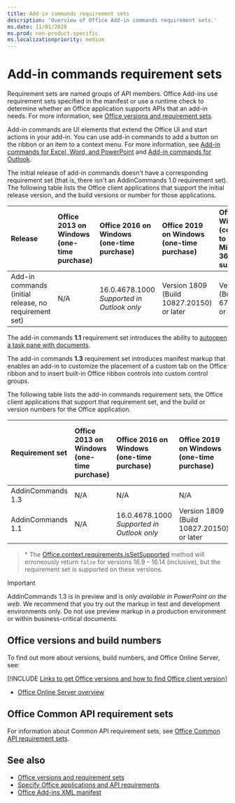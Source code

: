 ```yaml
---
title: Add-in commands requirement sets
description: 'Overview of Office Add-in commands requirement sets.'
ms.date: 11/01/2020
ms.prod: non-product-specific
ms.localizationpriority: medium
---
```


# Add-in commands requirement sets

Requirement sets are named groups of API members. Office Add-ins use requirement sets specified in the manifest or use a runtime check to determine whether an Office application supports APIs that an add-in needs. For more information, see [Office versions and requirement sets](../../develop/office-versions-and-requirement-sets.md).

Add-in commands are UI elements that extend the Office UI and start actions in your add-in. You can use add-in commands to add a button on the ribbon or an item to a context menu. For more information, see [Add-in commands for Excel, Word, and PowerPoint](../../design/add-in-commands.md) and [Add-in commands for Outlook](../../outlook/add-in-commands-for-outlook.md).

The initial release of add-in commands doesn't have a corresponding requirement set (that is, there isn't an AddinCommands 1.0 requirement set). The following table lists the Office client applications that support the initial release version, and the build versions or number for those applications.  

| Release   |  Office 2013 on Windows<br>(one-time purchase) | Office 2016 on Windows<br>(one-time purchase) | Office 2019 on Windows<br>(one-time purchase) | Office on Windows<br>(connected to a Microsoft 365 subscription)   |  Office on iPad<br>(connected to a Microsoft 365 subscription)  |  Office on Mac<br>(connected to a Microsoft 365 subscription)  | Office on the web  |
|:-----|:-----|:-----|:-----|:-----|:-----|:-----|:-----|
| Add-in commands (initial release, no requirement set) | N/A | 16.0.4678.1000 *Supported in Outlook only* | Version 1809 (Build 10827.20150) or later |Version 1603 (Build 6769.0000) or later | N/A | 15.33 or later| January 2016 |

The add-in commands **1.1** requirement set introduces the ability to [autoopen a task pane with documents](../../develop/automatically-open-a-task-pane-with-a-document.md).

The add-in commands **1.3** requirement set introduces manifest markup that enables an add-in to customize the placement of a custom tab on the Office ribbon and to insert built-in Office ribbon controls into custom control groups.

The following table lists the add-in commands requirement sets, the Office client applications that support that requirement set, and the build or version numbers for the Office application.

|  Requirement set  |  Office 2013 on Windows<br>(one-time purchase) | Office 2016 on Windows<br>(one-time purchase) | Office 2019 on Windows<br>(one-time purchase) | Office on Windows<br>(connected to a Microsoft 365 subscription)   |  Office on iPad<br>(connected to a Microsoft 365 subscription)  |  Office on Mac<br>(connected to a Microsoft 365 subscription)  | Office on the web  |  
|:-----|:-----|:-----|:-----|:-----|:-----|:-----|:-----|
| AddinCommands 1.3  | N/A | N/A  | N/A | coming soon | N/A | coming soon | November 2020 |
| AddinCommands 1.1  | N/A | 16.0.4678.1000 *Supported in Outlook only*  | Version 1809 (Build 10827.20150) or later | Version 1705 (Build 8121.1000) or later | N/A | 15.34 or later\*| May 2017 |

>\* The [Office.context.requirements.isSetSupported](/javascript/api/office/office.requirementsetsupport#isSetSupported_name__minVersion_) method will erroneously return `false` for versions 16.9 &ndash; 16.14 (inclusive), but the requirement set *is* supported on these versions.

> [!IMPORTANT]
> AddinCommands 1.3 is in preview and is *only available in PowerPoint on the web*. We recommend that you try out the markup in test and development environments only. Do not use preview markup in a production environment or within business-critical documents.

## Office versions and build numbers

To find out more about versions, build numbers, and Office Online Server, see:

[!INCLUDE [Links to get Office versions and how to find Office client version](../../includes/links-get-office-versions-builds.md)]
- [Office Online Server overview](/officeonlineserver/office-online-server-overview)

## Office Common API requirement sets

For information about Common API requirement sets, see [Office Common API requirement sets](office-add-in-requirement-sets.md).

## See also

- [Office versions and requirement sets](../../develop/office-versions-and-requirement-sets.md)
- [Specify Office applications and API requirements](../../develop/specify-office-hosts-and-api-requirements.md)
- [Office Add-ins XML manifest](../../develop/add-in-manifests.md)
